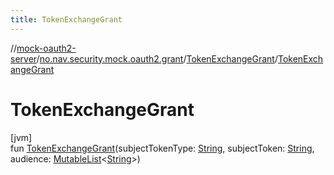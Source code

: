 ```yaml
---
title: TokenExchangeGrant
---
```

//[mock-oauth2-server](../../../index.html)/[no.nav.security.mock.oauth2.grant](../index.html)/[TokenExchangeGrant](index.html)/[TokenExchangeGrant](-token-exchange-grant.html)



# TokenExchangeGrant



[jvm]\
fun [TokenExchangeGrant](-token-exchange-grant.html)(subjectTokenType: [String](https://kotlinlang.org/api/latest/jvm/stdlib/kotlin/-string/index.html), subjectToken: [String](https://kotlinlang.org/api/latest/jvm/stdlib/kotlin/-string/index.html), audience: [MutableList](https://kotlinlang.org/api/latest/jvm/stdlib/kotlin.collections/-mutable-list/index.html)&lt;[String](https://kotlinlang.org/api/latest/jvm/stdlib/kotlin/-string/index.html)&gt;)




